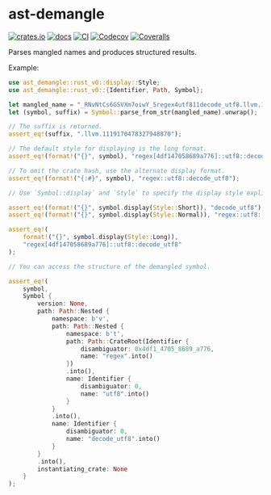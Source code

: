 # ast-demangle

[![crates.io](https://img.shields.io/crates/v/ast-demangle)](https://crates.io/crates/ast-demangle)
[![docs](https://docs.rs/ast-demangle/badge.svg)](https://docs.rs/ast-demangle)
[![CI](https://github.com/EFanZh/ast-demangle/actions/workflows/ci.yml/badge.svg)](https://github.com/EFanZh/ast-demangle/actions/workflows/ci.yml)
[![Codecov](https://codecov.io/gh/EFanZh/ast-demangle/branch/main/graph/badge.svg)](https://codecov.io/gh/EFanZh/ast-demangle)
[![Coveralls](https://coveralls.io/repos/github/EFanZh/ast-demangle/badge.svg?branch=main)](https://coveralls.io/github/EFanZh/ast-demangle)

Parses mangled names and produces structured results.

Example:

```rust
use ast_demangle::rust_v0::display::Style;
use ast_demangle::rust_v0::{Identifier, Path, Symbol};

let mangled_name = "_RNvNtCs6GSVXm7oiwY_5regex4utf811decode_utf8.llvm.1119170478327948870";
let (symbol, suffix) = Symbol::parse_from_str(mangled_name).unwrap();

// The suffix is returned.
assert_eq!(suffix, ".llvm.1119170478327948870");

// The default style for displaying is the long format.
assert_eq!(format!("{}", symbol), "regex[4df147058689a776]::utf8::decode_utf8");

// To omit the crate hash, use the alternate display format.
assert_eq!(format!("{:#}", symbol), "regex::utf8::decode_utf8");

// Use `Symbol::display` and `Style` to specify the display style explicitly.

assert_eq!(format!("{}", symbol.display(Style::Short)), "decode_utf8");
assert_eq!(format!("{}", symbol.display(Style::Normal)), "regex::utf8::decode_utf8");

assert_eq!(
    format!("{}", symbol.display(Style::Long)),
    "regex[4df147058689a776]::utf8::decode_utf8"
);

// You can access the structure of the demangled symbol.

assert_eq!(
    symbol,
    Symbol {
        version: None,
        path: Path::Nested {
            namespace: b'v',
            path: Path::Nested {
                namespace: b't',
                path: Path::CrateRoot(Identifier {
                    disambiguator: 0x4df1_4705_8689_a776,
                    name: "regex".into()
                })
                .into(),
                name: Identifier {
                    disambiguator: 0,
                    name: "utf8".into()
                }
            }
            .into(),
            name: Identifier {
                disambiguator: 0,
                name: "decode_utf8".into()
            }
        }
        .into(),
        instantiating_crate: None
    }
);
```
